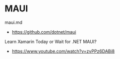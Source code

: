 # MAUI

maui.md

*   https://github.com/dotnet/maui

Learn Xamarin Today or Wait for .NET MAUI?

*   https://www.youtube.com/watch?v=zvPPz6DABi8